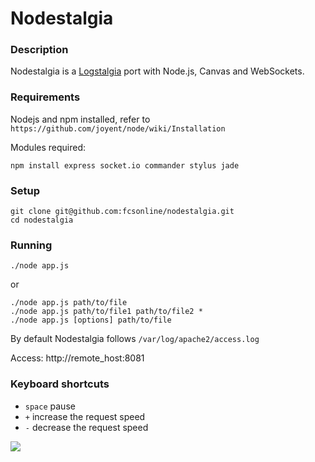 Nodestalgia
===

### Description
Nodestalgia is a [Logstalgia](http://code.google.com/p/logstalgia/) port with Node.js, Canvas and WebSockets.

### Requirements
Nodejs and npm installed, refer to `https://github.com/joyent/node/wiki/Installation`

Modules required:

    npm install express socket.io commander stylus jade

### Setup
    git clone git@github.com:fcsonline/nodestalgia.git
    cd nodestalgia

### Running

    ./node app.js
or

    ./node app.js path/to/file
    ./node app.js path/to/file1 path/to/file2 *
    ./node app.js [options] path/to/file

By default Nodestalgia follows `/var/log/apache2/access.log`

Access:
    http://remote_host:8081

### Keyboard shortcuts
* `space` pause
* `+` increase the request speed
* `-` decrease the request speed

![](http://fcsonline.github.com/nodestalgia/img/screenshot2.png)

